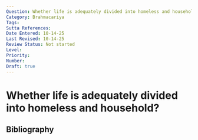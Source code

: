 ```yaml
---
Question: Whether life is adequately divided into homeless and household?
Category: Brahmacariya
Tags: 
Sutta References: 
Date Entered: 10-14-25
Last Revised: 10-14-25
Review Status: Not started
Level: 
Priority: 
Number: 
Draft: true
---
```


# Whether life is adequately divided into homeless and household?

## Bibliography

<!-- 

Notes:



-->